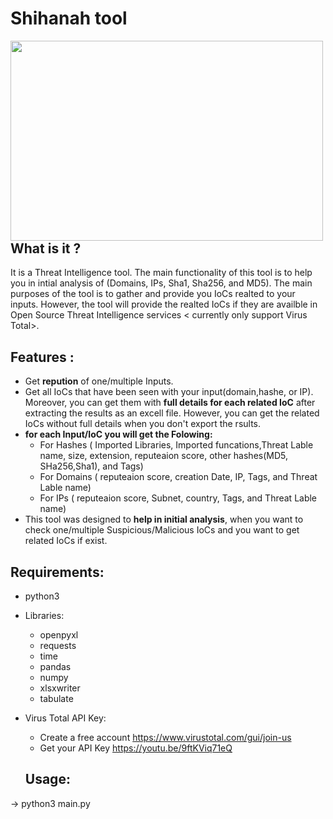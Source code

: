# Shihanah tool

<p><img align="left" src="https://github.com/amalsannat/Shihanah/blob/main/Shihanah.gif" width="500" height="320" /><p>
<br/><br/><br/><br/>
<br/><br/><br/><br/>
<br/><br/><br/><br/>
<br/><br/>

## What is it ? 
It is a Threat Intelligence tool. The main functionality of this tool is to help you in intial analysis of (Domains, IPs, Sha1, Sha256, and MD5). 
The main purposes of the tool is to gather and provide you IoCs realted to your inputs. However, the tool will provide the realted IoCs if they are availble in Open Source Threat Intelligence services < currently only support Virus Total>.


## Features :

- Get **repution** of one/multiple Inputs. 
- Get all IoCs that have been seen with your input(domain,hashe, or IP). Moreover, you can get them with **full details for each related IoC** after extracting the results as an excell file. 
However, you can get the related IoCs without full details when you don't export the rsults.
- **for each Input/IoC you will get the Folowing:**
	- For Hashes ( Imported Libraries, Imported funcations,Threat Lable name, size, extension, reputeaion score, other hashes(MD5, SHa256,Sha1), and Tags) 
	- For  Domains ( reputeaion score, creation Date, IP, Tags, and Threat Lable name)
	- For IPs ( reputeaion score, Subnet, country, Tags, and Threat Lable name) 
 - This tool was designed to **help in initial analysis**, when you want to check one/multiple Suspicious/Malicious IoCs and you want to get related IoCs if exist.



## Requirements: 
- python3 
- Libraries: 
  - openpyxl
  - requests
  - time
  - pandas 
  - numpy
  - xlsxwriter
  - tabulate 
- Virus Total API Key:
  - Create a free account https://www.virustotal.com/gui/join-us
  - Get your API Key https://youtu.be/9ftKViq71eQ

  ## Usage: 
 -> python3 main.py
